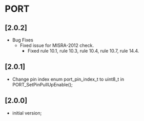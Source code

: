 # PORT

## [2.0.2]

- Bug Fixes
  - Fixed issue for MISRA-2012 check.
    - Fixed rule 10.1, rule 10.3, rule 10.4, rule 10.7, rule 14.4.

## [2.0.1]

- Change pin index enum port_pin_index_t to uint8_t in PORT_SetPinPullUpEnable();

## [2.0.0]

- initial version;
